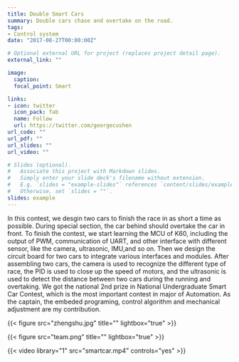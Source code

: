 ```yaml
---
title: Double Smart Cars
summary: Double cars chase and overtake on the road.
tags:
- Control system
date: "2017-08-27T00:00:00Z"

# Optional external URL for project (replaces project detail page).
external_link: ""

image:
  caption: 
  focal_point: Smart

links:
- icon: twitter
  icon_pack: fab
  name: Follow
  url: https://twitter.com/georgecushen
url_code: ""
url_pdf: ""
url_slides: ""
url_video: ""

# Slides (optional).
#   Associate this project with Markdown slides.
#   Simply enter your slide deck's filename without extension.
#   E.g. `slides = "example-slides"` references `content/slides/example-slides.md`.
#   Otherwise, set `slides = ""`.
slides: example
---
```


In this contest, we desgin two cars to finish the race in as short a time as possible. During special section, the car behind should overtake the car in front.
To finish the contest, we start learning the MCU of K60, including the output of PWM, communication of UART, and other interface with different sensor, like the camera, ultrasonic, IMU,and so on. Then we design the circuit board for two cars to integrate various interfaces and modules. After assembling two cars, the camera is used to recognize the different type of race, the PID is used to close up the speed of motors, and the ultrasonic is used to detect the distance between two cars during the running and overtaking.
We got the national 2nd prize in National Undergraduate Smart Car Contest, which is the most important contest in major of Automation. As the captain, the embeded programing, control algorithm and mechanical adjustment are my contribution.

{{< figure src="zhengshu.jpg" title="" lightbox="true" >}}

{{< figure src="team.png" title="" lightbox="true" >}}

{{< video library="1" src="smartcar.mp4" controls="yes" >}}

